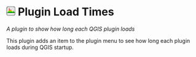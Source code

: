 # ![icon](https://github.com/mstuyts/Plugin-Load-Times/blob/master/icon.png?raw=true) Plugin Load Times
*A plugin to show how long each QGIS plugin loads*

This plugin adds an item to the plugin menu to see how long each plugin loads during QGIS startup.
